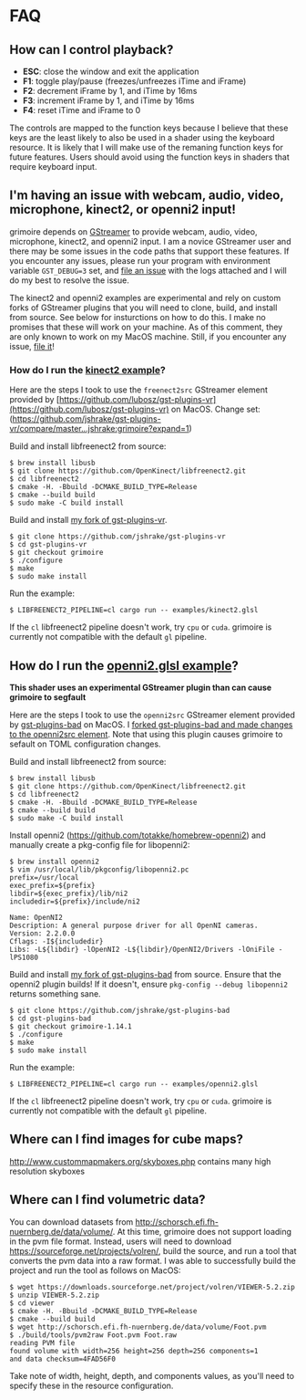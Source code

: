 # FAQ

## How can I control playback?

- **ESC**: close the window and exit the application
- **F1**: toggle play/pause (freezes/unfreezes iTime and iFrame)
- **F2**: decrement iFrame by 1, and iTime by 16ms
- **F3**: increment iFrame by 1, and iTime by 16ms
- **F4**: reset iTime and iFrame to 0

The controls are mapped to the function keys because I believe that these keys are the least likely to also
be used in a shader using the keyboard resource. It is likely that I will make use of the remaning function keys
for future features. Users should avoid using the function keys in shaders that require keyboard input.

## I'm having an issue with webcam, audio, video, microphone, kinect2, or openni2 input!

grimoire depends on [GStreamer](https://GStreamer.freedesktop.org/) to provide webcam, audio, video, microphone, kinect2, and openni2 input. I am a novice GStreamer user and there may be some issues in the code paths that support these features. If you encounter any issues, please run your program with environment variable `GST_DEBUG=3` set, and [file an issue](https://github.com/jshrake/grimoire/issues/new) with the logs attached and I will do my best to resolve the issue.

The kinect2 and openni2 examples are experimental and rely on custom forks of GStreamer plugins that you will need to clone, build, and install from source. See below for insturctions on how to do this. I make no promises that these will work on your machine. As of this comment, they are only known to work on my MacOS machine. Still, if you encounter any issue, [file it](https://github.com/jshrake/grimoire/issues/new)!

### How do I run the [kinect2 example](https://github.com/jshrake/grimoire-examples/blob/master/kinect2.glsl)?

Here are the steps I took to use the `freenect2src` GStreamer element provided by [https://github.com/lubosz/gst-plugins-vr](https://github.com/lubosz/gst-plugins-vr) on MacOS. Change set: (https://github.com/jshrake/gst-plugins-vr/compare/master...jshrake:grimoire?expand=1)

Build and install libfreenect2 from source:
```console
$ brew install libusb
$ git clone https://github.com/OpenKinect/libfreenect2.git
$ cd libfreenect2
$ cmake -H. -Bbuild -DCMAKE_BUILD_TYPE=Release
$ cmake --build build
$ sudo make -C build install
```

Build and install [my fork of gst-plugins-vr](https://github.com/jshrake/gst-plugins-vr/tree/grimoire).
```console
$ git clone https://github.com/jshrake/gst-plugins-vr
$ cd gst-plugins-vr
$ git checkout grimoire
$ ./configure
$ make
$ sudo make install
```

Run the example:
```console
$ LIBFREENECT2_PIPELINE=cl cargo run -- examples/kinect2.glsl
```

If the `cl` libfreenect2 pipeline doesn't work, try `cpu` or `cuda`. grimoire is currently not compatible with the default `gl` pipeline.

## How do I run the [openni2.glsl example](https://github.com/jshrake/grimoire-examples/blob/master/openni2.glsl)?

**This shader uses an experimental GStreamer plugin than can cause grimoire to segfault**

Here are the steps I took to use the `openni2src` GStreamer element provided by [gst-plugins-bad](https://github.com/GStreamer/gst-plugins-bad/tree/master/ext/openni2) on MacOS. I [forked gst-plugins-bad and made changes to the openni2src element](https://github.com/jshrake/gst-plugins-bad/compare/1.14.1...jshrake:grimoire-1.14.1). Note that using this plugin causes grimoire to sefault on TOML configuration changes.

Build and install libfreenect2 from source:
```console
$ brew install libusb
$ git clone https://github.com/OpenKinect/libfreenect2.git
$ cd libfreenect2
$ cmake -H. -Bbuild -DCMAKE_BUILD_TYPE=Release
$ cmake --build build
$ sudo make -C build install
```

Install openni2 (https://github.com/totakke/homebrew-openni2) and manually create a pkg-config file for libopenni2:
```console
$ brew install openni2
$ vim /usr/local/lib/pkgconfig/libopenni2.pc
prefix=/usr/local
exec_prefix=${prefix}
libdir=${exec_prefix}/lib/ni2
includedir=${prefix}/include/ni2

Name: OpenNI2
Description: A general purpose driver for all OpenNI cameras.
Version: 2.2.0.0
Cflags: -I${includedir}
Libs: -L${libdir} -lOpenNI2 -L${libdir}/OpenNI2/Drivers -lOniFile -lPS1080
```

Build and install [my fork of gst-plugins-bad](https://github.com/jshrake/gst-plugins-bad/tree/grimoire-1.14.1) from source. Ensure that the openni2 plugin builds! If it doesn't, ensure `pkg-config --debug libopenni2` returns something sane.
```console
$ git clone https://github.com/jshrake/gst-plugins-bad
$ cd gst-plugins-bad
$ git checkout grimoire-1.14.1
$ ./configure
$ make
$ sudo make install
```

Run the example:
```console
$ LIBFREENECT2_PIPELINE=cl cargo run -- examples/openni2.glsl
```

If the `cl` libfreenect2 pipeline doesn't work, try `cpu` or `cuda`. grimoire is currently not compatible with the default `gl` pipeline.

## Where can I find images for cube maps?

http://www.custommapmakers.org/skyboxes.php contains many high resolution skyboxes

## Where can I find volumetric data?

You can download datasets from http://schorsch.efi.fh-nuernberg.de/data/volume/. At this time, grimoire does not support loading in the pvm file format. Instead, users will need to download https://sourceforge.net/projects/volren/, build the source, and run a tool that converts the pvm data into a raw format. I was able to successfully build the project and run the tool as follows on MacOS:

```
$ wget https://downloads.sourceforge.net/project/volren/VIEWER-5.2.zip
$ unzip VIEWER-5.2.zip
$ cd viewer
$ cmake -H. -Bbuild -DCMAKE_BUILD_TYPE=Release
$ cmake --build build
$ wget http://schorsch.efi.fh-nuernberg.de/data/volume/Foot.pvm
$ ./build/tools/pvm2raw Foot.pvm Foot.raw
reading PVM file
found volume with width=256 height=256 depth=256 components=1
and data checksum=4FAD56F0
```

Take note of width, height, depth, and components values, as you'll need to specify these in the resource configuration.